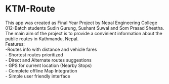 # KTM-Route

This app was created as Final Year Project by Nepal Engineering College 012-Batch students Sudin Gurung, Sushant Suwal and Som Prasad Shestha. The main aim of the project is to provide a convinient information about the public routes in Kathmandu, Nepal.<br>
Features:<br>
        -Routes info with distance and vehicle fares <br>
       - Shortest routes prioritized <br>
        - Direct and Alternate routes suggestions <br>
        - GPS for current location (Nearby Stops) <br>
        - Complete offline Map Integration <br>
        - Simple user friendly interface <br>
